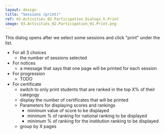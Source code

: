 ```yaml
---
layout: design
title: "Sessions (print)"
ref: 03.Activities_02.Participation_Dialogs_h.Print
image: 03.Activities_02.Participation_01.Print.png
---
```


This dialog opens after we select some sessions and click "print" under the list.

- For all 3 choices
   - the number of sessions selected
- For notices
   - a message that says that one page will be printed for each session
- For progression
   - TODO
- For certificate
   - switch to only print students that are ranked in the top X% of their categogy
   - display the number of certificates that will be printed
   - Parameters for displaying scores and rankings
      - minimum value of score to be displayed
      - minimum % of ranking for national ranking to be displayed
      - minimum % of ranking for the institution ranking to be displayed
   - group by X pages
   
   